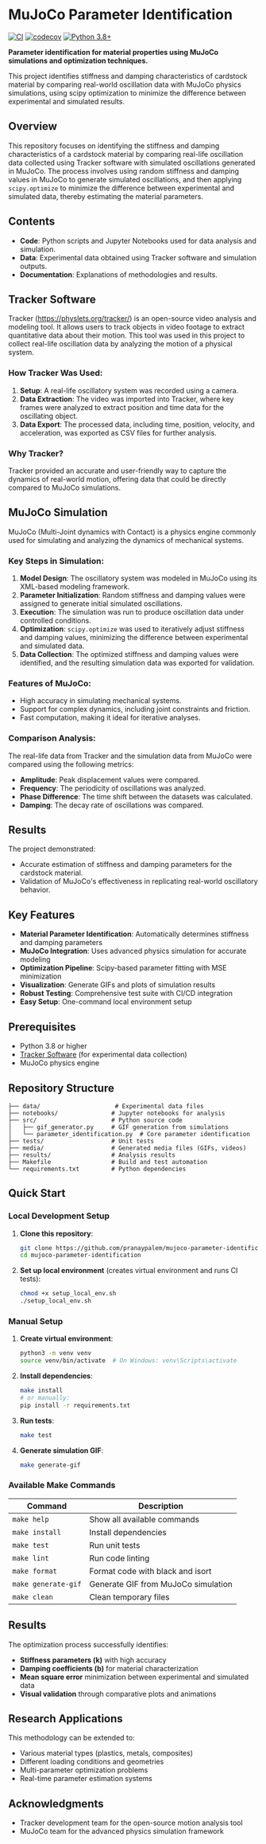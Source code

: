 # MuJoCo Parameter Identification

[![CI](https://github.com/pranaypalem/mujoco-parameter-identification/workflows/CI/badge.svg)](https://github.com/pranaypalem/mujoco-parameter-identification/actions)
[![codecov](https://codecov.io/gh/pranaypalem/mujoco-parameter-identification/branch/main/graph/badge.svg)](https://codecov.io/gh/pranaypalem/mujoco-parameter-identification)
[![Python 3.8+](https://img.shields.io/badge/python-3.8+-blue.svg)](https://www.python.org/downloads/)

**Parameter identification for material properties using MuJoCo simulations and optimization techniques.**

This project identifies stiffness and damping characteristics of cardstock material by comparing real-world oscillation data with MuJoCo physics simulations, using scipy optimization to minimize the difference between experimental and simulated results.

## Overview

This repository focuses on identifying the stiffness and damping characteristics of a cardstock material by comparing real-life oscillation data collected using Tracker software with simulated oscillations generated in MuJoCo. The process involves using random stiffness and damping values in MuJoCo to generate simulated oscillations, and then applying `scipy.optimize` to minimize the difference between experimental and simulated data, thereby estimating the material parameters.

## Contents

- **Code**: Python scripts and Jupyter Notebooks used for data analysis and simulation.
- **Data**: Experimental data obtained using Tracker software and simulation outputs.
- **Documentation**: Explanations of methodologies and results.

## Tracker Software

Tracker (https://physlets.org/tracker/) is an open-source video analysis and modeling tool. It allows users to track objects in video footage to extract quantitative data about their motion. This tool was used in this project to collect real-life oscillation data by analyzing the motion of a physical system.

### How Tracker Was Used:
1. **Setup**: A real-life oscillatory system was recorded using a camera.
2. **Data Extraction**: The video was imported into Tracker, where key frames were analyzed to extract position and time data for the oscillating object.
3. **Data Export**: The processed data, including time, position, velocity, and acceleration, was exported as CSV files for further analysis.

### Why Tracker?

Tracker provided an accurate and user-friendly way to capture the dynamics of real-world motion, offering data that could be directly compared to MuJoCo simulations.

## MuJoCo Simulation

MuJoCo (Multi-Joint dynamics with Contact) is a physics engine commonly used for simulating and analyzing the dynamics of mechanical systems.

### Key Steps in Simulation:
1. **Model Design**: The oscillatory system was modeled in MuJoCo using its XML-based modeling framework.
2. **Parameter Initialization**: Random stiffness and damping values were assigned to generate initial simulated oscillations.
3. **Execution**: The simulation was run to produce oscillation data under controlled conditions.
4. **Optimization**: `scipy.optimize` was used to iteratively adjust stiffness and damping values, minimizing the difference between experimental and simulated data.
5. **Data Collection**: The optimized stiffness and damping values were identified, and the resulting simulation data was exported for validation.

### Features of MuJoCo:
- High accuracy in simulating mechanical systems.
- Support for complex dynamics, including joint constraints and friction.
- Fast computation, making it ideal for iterative analyses.

### Comparison Analysis:

The real-life data from Tracker and the simulation data from MuJoCo were compared using the following metrics:
- **Amplitude**: Peak displacement values were compared.
- **Frequency**: The periodicity of oscillations was analyzed.
- **Phase Difference**: The time shift between the datasets was calculated.
- **Damping**: The decay rate of oscillations was compared.

## Results

The project demonstrated:
- Accurate estimation of stiffness and damping parameters for the cardstock material.
- Validation of MuJoCo's effectiveness in replicating real-world oscillatory behavior.

## Key Features

- **Material Parameter Identification**: Automatically determines stiffness and damping parameters
- **MuJoCo Integration**: Uses advanced physics simulation for accurate modeling  
- **Optimization Pipeline**: Scipy-based parameter fitting with MSE minimization
- **Visualization**: Generate GIFs and plots of simulation results
- **Robust Testing**: Comprehensive test suite with CI/CD integration
- **Easy Setup**: One-command local environment setup

## Prerequisites

- Python 3.8 or higher
- [Tracker Software](https://physlets.org/tracker/) (for experimental data collection)
- MuJoCo physics engine

## Repository Structure

```
├── data/                     # Experimental data files
├── notebooks/               # Jupyter notebooks for analysis
├── src/                     # Python source code
│   ├── gif_generator.py     # GIF generation from simulations
│   └── parameter_identification.py  # Core parameter identification
├── tests/                   # Unit tests
├── media/                   # Generated media files (GIFs, videos)
├── results/                 # Analysis results
├── Makefile                 # Build and test automation
└── requirements.txt         # Python dependencies
```

## Quick Start

### Local Development Setup

1. **Clone this repository**:
   ```bash
   git clone https://github.com/pranaypalem/mujoco-parameter-identification.git
   cd mujoco-parameter-identification
   ```

2. **Set up local environment** (creates virtual environment and runs CI tests):
   ```bash
   chmod +x setup_local_env.sh
   ./setup_local_env.sh
   ```

### Manual Setup

1. **Create virtual environment**:
   ```bash
   python3 -m venv venv
   source venv/bin/activate  # On Windows: venv\Scripts\activate
   ```

2. **Install dependencies**:
   ```bash
   make install
   # or manually:
   pip install -r requirements.txt
   ```

3. **Run tests**:
   ```bash
   make test
   ```

4. **Generate simulation GIF**:
   ```bash
   make generate-gif
   ```

### Available Make Commands

| Command | Description |
|---------|-------------|
| `make help` | Show all available commands |
| `make install` | Install dependencies |
| `make test` | Run unit tests |
| `make lint` | Run code linting |
| `make format` | Format code with black and isort |
| `make generate-gif` | Generate GIF from MuJoCo simulation |
| `make clean` | Clean temporary files |

## Results

The optimization process successfully identifies:
- **Stiffness parameters (k)** with high accuracy
- **Damping coefficients (b)** for material characterization  
- **Mean square error** minimization between experimental and simulated data
- **Visual validation** through comparative plots and animations

## Research Applications

This methodology can be extended to:
- Various material types (plastics, metals, composites)
- Different loading conditions and geometries
- Multi-parameter optimization problems
- Real-time parameter estimation systems

## Acknowledgments

- Tracker development team for the open-source motion analysis tool
- MuJoCo team for the advanced physics simulation framework


